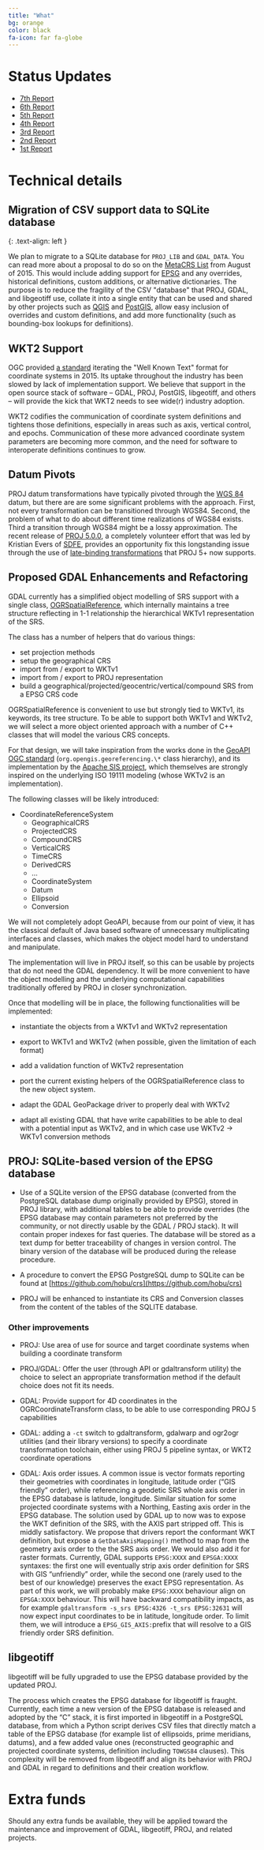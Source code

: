 ```yaml
---
title: "What"
bg: orange
color: black
fa-icon: far fa-globe
---
```


# Status Updates

* [7th Report](https://erouault.blogspot.com/2018/12/srs-barn-raising-7th-report.html)
* [6th Report](https://erouault.blogspot.com/2018/11/srs-barn-raising-6th-report.html)
* [5th Report](http://erouault.blogspot.com/2018/10/srs-barn-raising-5th-report.html)
* [4th Report](http://erouault.blogspot.com/2018/09/srs-barn-raising-4th-report.html)
* [3rd Report](http://erouault.blogspot.com/2018/08/srs-barn-raising-3rd-report.html)
* [2nd Report](http://erouault.blogspot.com/2018/07/srs-barn-raising-2nd-report.html)
* [1st Report](http://erouault.blogspot.com/2018/06/the-barn-is-raising.html)

# Technical details


## Migration of CSV support data to SQLite database
{: .text-align: left }

We plan to migrate to a SQLite database for `PROJ_LIB` and `GDAL_DATA`. You can
read more about a proposal to do so on the [MetaCRS
List](https://lists.osgeo.org/pipermail/metacrs/2015-August/000846.html) from
August of 2015.  This would include adding support for
[EPSG](http://www.epsg-registry.org/) and any overrides, historical
definitions, custom additions, or alternative dictionaries.  The purpose is to
reduce the fragility of the CSV "database" that PROJ, GDAL, and libgeotiff use,
collate it into a single entity that can be used and shared by other projects
such as [QGIS](https://qgis.org) and [PostGIS](https://postgis.net/), allow
easy inclusion of overrides and custom definitions, and add more functionality
(such as bounding-box lookups for definitions).

## WKT2 Support

OGC provided [a standard](http://docs.opengeospatial.org/is/12-063r5/12-063r5.html) iterating the "Well Known Text" format for coordinate
systems in 2015. Its uptake throughout the industry has been slowed by lack of
implementation support. We believe that support in the open source stack of
software – GDAL, PROJ, PostGIS, libgeotiff, and others – will provide the kick
that WKT2 needs to see wide(r) industry adoption.

WKT2 codifies the communication of coordinate system definitions and tightens
those definitions, especially in areas such as axis, vertical control, and
epochs. Communication of these more advanced coordinate system parameters are
becoming more common, and the need for software to interoperate definitions
continues to grow.

## Datum Pivots

PROJ datum transformations have typically pivoted through the [WGS
84](https://en.wikipedia.org/wiki/World_Geodetic_System#A_new_World_Geodetic_System:_WGS_84)
datum, but there are are some significant problems with the approach. First,
not every transformation can be transitioned through WGS84. Second, the problem
of what to do about different time realizations of WGS84 exists. Third a
transition through WGS84 might be a lossy approximation. The recent release of
[PROJ 5.0.0](https://proj4.org), a completely volunteer effort that was led by
Kristian Evers of [SDFE](http://sdfe.dk/), provides an opportunity fix this longstanding issue
through the use of [late-binding
transformations](https://proj4.org/operations/transformations/deformation.html)
that PROJ 5+ now supports.

## Proposed GDAL Enhancements and Refactoring

GDAL currently has a simplified object modelling of SRS support with a single
class,
[OGRSpatialReference](http://www.gdal.org/classOGRSpatialReference.html), which
internally maintains a tree structure reflecting in 1-1 relationship the
hierarchical WKTv1 representation of the SRS.

The class has a number of helpers that do various things:

* set projection methods
* setup the geographical CRS
* import from / export to WKTv1
* import from / export to PROJ representation
* build a geographical/projected/geocentric/vertical/compound SRS from a EPSG CRS code

OGRSpatialReference is convenient to use but strongly tied to WKTv1, its
keywords, its tree structure.  To be able to support both WKTv1 and WKTv2, we
will select a more object oriented approach with a number of C++ classes that
will model the various CRS concepts.

For that design, we will take inspiration from the works done in the [GeoAPI
OGC standard](http://www.opengeospatial.org/standards/geoapi)
(`org.opengis.georeferencing.\*` class hierarchy), and its implementation by
the [Apache SIS project](http://sis.apache.org/), which themselves are strongly
inspired on the underlying ISO 19111 modeling (whose WKTv2 is an
implementation).

The following classes will be likely introduced:

* CoordinateReferenceSystem
    * GeographicalCRS
    * ProjectedCRS
    * CompoundCRS
    * VerticalCRS
    * TimeCRS
    * DerivedCRS
    * …
    * CoordinateSystem
    * Datum
    * Ellipsoid
    * Conversion

We will not completely adopt GeoAPI, because from our point of view, it has the
classical default of Java based software of unnecessary multiplicating
interfaces and classes, which makes the object model hard to understand and
manipulate.

The implementation will live in PROJ itself, so this can be usable by projects
that do not need the GDAL dependency. It will be more convenient to have the
object modelling and the underlying computational capabilities traditionally
offered by PROJ in closer synchronization.

Once that modelling will be in place, the following functionalities will be
implemented:

* instantiate the objects from a WKTv1 and WKTv2 representation

* export to WKTv1 and WKTv2 (when possible, given the limitation
of each format)

* add a validation function of WKTv2 representation

* port the current existing helpers of the OGRSpatialReference class to the new
  object system.

* adapt the GDAL GeoPackage driver to properly deal with WKTv2

* adapt all existing GDAL that have write capabilities to be able to deal with a potential
input as WKTv2, and in which case use WKTv2 -> WKTv1 conversion methods

## PROJ: SQLite-based version of the EPSG database

* Use of a SQLite version of the EPSG database (converted from the PostgreSQL
  database dump originally provided by EPSG), stored in PROJ library, with
  additional tables to be able to provide overrides (the EPSG database may
  contain parameters not preferred by the community, or not directly usable by
  the GDAL / PROJ stack). It will contain proper indexes for fast queries. The
  database will be stored as a text dump for better traceability of changes in
  version control. The binary version of the database will be produced during
  the release procedure.

* A procedure to convert the EPSG PostgreSQL dump to SQLite can be found at
  [https://github.com/hobu/crs](https://github.com/hobu/crs)

* PROJ will be enhanced to instantiate its CRS and Conversion classes from
  the content of the tables of the SQLITE database.

### Other improvements

* PROJ: Use area of use for source and target coordinate systems when building a coordinate transform

* PROJ/GDAL: Offer the user (through API or gdaltransform utility) the
  choice to select an appropriate transformation method if the default choice
  does not fit its needs.

* GDAL: Provide support for 4D coordinates in the OGRCoordinateTransform class, to be
  able to use corresponding PROJ 5 capabilities

* GDAL: adding a `-ct` switch to gdaltransform, gdalwarp and ogr2ogr utilities
  (and their library versions) to specify a coordinate transformation
  toolchain, either using PROJ 5 pipeline syntax, or WKT2 coordinate operations

* GDAL: Axis order issues. A common issue is vector formats reporting their
  geometries with coordinates in longitude, latitude order (“GIS friendly”
  order), while referencing a geodetic SRS whole axis order in the EPSG
  database is latitude, longitude. Similar situation for some projected
  coordinate systems with a Northing, Easting axis order in the EPSG database.
  The solution used by GDAL up to now was to expose the WKT definition of the
  SRS, with the AXIS part stripped off. This is middly satisfactory. We propose
  that drivers report the conformant WKT definition, but expose a
  `GetDataAxisMapping()` method to map from the geometry axis order to the the
  SRS axis order. We would also add it for raster formats. Currently, GDAL supports
  `EPSG:XXXX` and `EPSGA:XXXX` syntaxes: the first one will eventually strip axis
  order definition for SRS with GIS “unfriendly” order, while the second one
  (rarely used to the best of our knowledge) preserves the exact EPSG
  representation. As part of this work, we will probably make `EPSG:XXXX` behaviour
  align on `EPSGA:XXXX` behaviour. This will have backward compatibility impacts,
  as for example `gdaltransform -s_srs EPSG:4326 -t_srs EPSG:32631` will now
  expect input coordinates to be in latitude, longitude order. To limit them,
  we will introduce a `EPSG_GIS_AXIS:`prefix that will resolve to a GIS friendly
  order SRS definition.

## libgeotiff
libgeotiff will be fully upgraded to use the EPSG database provided by the updated PROJ.

The process which creates the EPSG database for libgeotiff is fraught.
Currently, each time a new version of the EPSG database is released and adopted
by the “C” stack, it is first imported in libgeotiff in a PostgreSQL database,
from which a Python script derives CSV files that directly match a table of the
EPSG database (for example list of ellipsoids, prime meridians, datums), and a
few added value ones (reconstructed geographic and projected coordinate
systems, definition including `TOWGS84` clauses). This complexity will be
removed from libgeotiff and align its behavior with PROJ and GDAL in regard
to definitions and their creation workflow.


# Extra funds

Should any extra funds be available, they will be applied toward the maintenance
and improvement of GDAL, libgeotiff, PROJ, and related projects.
